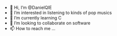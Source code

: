 - 👋 Hi, I’m @DanielQIE
- 👀 I’m interested in listening to kinds of pop musics
- 🌱 I’m currently learning C
- 💞️ I’m looking to collaborate on software
- 📫 How to reach me ...

<!---
DanielQIE/DanielQIE is a ✨ special ✨ repository because its `README.md` (this file) appears on your GitHub profile.
You can click the Preview link to take a look at your changes.
--->
